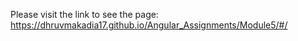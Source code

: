 Please visit the link to see the page: https://dhruvmakadia17.github.io/Angular_Assignments/Module5/#/
